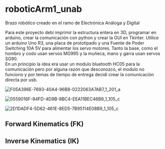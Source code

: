 # roboticArm1_unab
Brazo robótico creado en el ramo de Electrónica Análoga y Digital

Para este proyecto debí imprimir la estructura entera en 3D, programar en arduino, crear la comunicación con python y crear la GUI en Tkinter. Utilice un arduino Uno R3, una placa de prototipado y una Fuente de Poder Switching 10A 5V para alimentar los servo motores. Tanto la base, como el hombro y codo usan servos MG995 y la muñeca, mano y garra usan servos SG90. <br>
En un principio la idea era usar un modulo bluetooth HC05 para la comunicación pero por alguna razon que desconozco, el modulo no funciono y por temas de tiempo de entrega decidí crear la comunicación directa por usb.



![F05A396E-7693-40A4-96B8-0222063A7AB7_1_201_a](https://github.com/user-attachments/assets/c9e9e663-65c0-47a1-9966-389b08190d08)


![0559016F-84FD-4D9B-8BC4-EEA11BEC46B9_1_105_c](https://github.com/user-attachments/assets/34239289-57bc-4852-8b48-75333e72e800)



![2D1DADF4-5D62-461E-8ED5-7B95114E08B9_1_105_c](https://github.com/user-attachments/assets/156a5b1d-9c1a-4db8-8c2c-fd0913ef49ff)

## Forward Kinematics (FK)



## Inverse Kinematics (IK)

